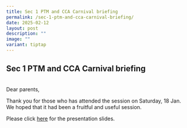 ```yaml
---
title: Sec 1 PTM and CCA Carnival briefing
permalink: /sec-1-ptm-and-cca-carnival-briefing/
date: 2025-02-12
layout: post
description: ""
image: ""
variant: tiptap
---
```

<h2>Sec 1 PTM and CCA Carnival briefing</h2>
<p>
<br>Dear parents, &nbsp;</p>
<p>Thank you for those who has attended the session on Saturday, 18 Jan.
<br>We hoped that it had been a fruitful and useful session.</p>
<p>Please click <a href="/files/CWP/2025/2025_Sec_1_PTM_CCA_PSG_sharing_compressed.pdf" rel="noopener noreferrer nofollow" target="_blank">here</a> for
the presentation slides.</p>
<p>
<br>
<br>
</p>
